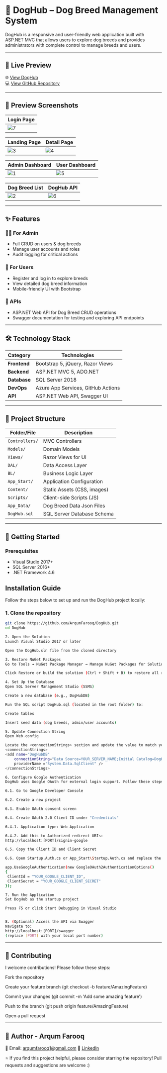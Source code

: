 # 🐾 DogHub – Dog Breed Management System

DogHub is a responsive and user-friendly web application built with ASP.NET MVC that allows users to explore dog breeds and provides administrators with complete control to manage breeds and users.

---

## 🔗 Live Preview

🌐 [View DogHub](https://doghub-dshybzhgcgd5fcem.canadacentral-01.azurewebsites.net/)  
💻 [View GitHub Repository](https://github.com/ArqumFarooq/DogHub)

---

## 📸 Preview Screenshots

| Login Page |
| ------------ |
| ![7](https://github.com/user-attachments/assets/846ff901-4dff-4f6d-9551-fc327bd8e8a9) |

| Landing Page | Detail Page |
| ------------ | ---------- |
| ![3](https://github.com/user-attachments/assets/67ec9370-b2a9-4825-a8ef-11189e2ffbc1) | ![4](https://github.com/user-attachments/assets/24d8791e-9cfa-44e5-b00a-2bfb82c501cd) |

| Admin Dashboard | User Dashboard |
| --------------- | --------------- |
| ![1](https://github.com/user-attachments/assets/d93c6308-f7d3-4518-abf3-9ff37f0f9d4e) | ![5](https://github.com/user-attachments/assets/15dcdb1a-da5e-45aa-a079-132e30425a19) |

| Dog Breed List | DogHub API |
| --------------- | ---------------- |
| ![2](https://github.com/user-attachments/assets/09e84b77-32c1-43fe-9b48-b07e32524598) | ![6](https://github.com/user-attachments/assets/21ae4bfc-2aa0-4e1a-9ab5-5c7dcd2c0ccd) |


---

## ✨ Features

### 👨‍💼 For Admin
- Full CRUD on users & dog breeds
- Manage user accounts and roles
- Audit logging for critical actions

### 👤 For Users
- Register and log in to explore breeds
- View detailed dog breed information
- Mobile-friendly UI with Bootstrap

### 🧩 APIs
- ASP.NET Web API for Dog Breed CRUD operations
- Swagger documentation for testing and exploring API endpoints

---

## 🛠 Technology Stack

| Category | Technologies |
|----------|--------------|
| **Frontend** | Bootstrap 5, jQuery, Razor Views |
| **Backend** | ASP.NET MVC 5, ADO.NET |
| **Database** | SQL Server 2018 |
| **DevOps** | Azure App Services, GitHub Actions |
| **API** | ASP.NET Web API, Swagger UI |

---

## 📂 Project Structure

| Folder/File    | Description                 |
| -------------- | --------------------------- |
| `Controllers/` | MVC Controllers             |
| `Models/`      | Domain Models               |
| `Views/`       | Razor Views for UI          |
| `DAL/`         | Data Access Layer           |
| `BL/`          | Business Logic Layer        |
| `App_Start/`   | Application Configuration   |
| `Content/`     | Static Assets (CSS, images) |
| `Scripts/`     | Client-side Scripts (JS)    |
| `App_Data/`    | Dog Breed Data Json Files   |
| `DogHub.sql`   | SQL Server Database Schema  |


---

## 🚀 Getting Started

### Prerequisites
- Visual Studio 2017+
- SQL Server 2016+
- .NET Framework 4.6

  
## Installation Guide

Follow the steps below to set up and run the DogHub project locally:

### 1. **Clone the repository**
   ```bash
   git clone https://github.com/ArqumFarooq/DogHub.git
   cd DogHub

2. Open the Solution
Launch Visual Studio 2017 or later

Open the DogHub.sln file from the cloned directory

3. Restore NuGet Packages
Go to Tools → NuGet Package Manager → Manage NuGet Packages for Solution

Click Restore or build the solution (Ctrl + Shift + B) to restore all required packages automatically

4. Set Up the Database
Open SQL Server Management Studio (SSMS)

Create a new database (e.g., DogHubDB)

Run the SQL script DogHub.sql (located in the root folder) to:

Create tables

Insert seed data (dog breeds, admin/user accounts)

5. Update Connection String
Open Web.config

Locate the <connectionStrings> section and update the value to match your local SQL Server setup:
<connectionStrings>
  <add name="DogHubDB" 
       connectionString="Data Source=YOUR_SERVER_NAME;Initial Catalog=DogHubDB;Integrated Security=True" 
       providerName ="System.Data.SqlClient" />
</connectionStrings>

6. Configure Google Authentication
DogHub uses Google OAuth for external login support. Follow these steps:

6.1. Go to Google Developer Console

6.2. Create a new project

6.3. Enable OAuth consent screen

6.4. Create OAuth 2.0 Client ID under "Credentials"

6.4.1. Application type: Web Application

6.4.2. Add this to Authorized redirect URIs:
http://localhost:[PORT]/signin-google

6.5. Copy the Client ID and Client Secret

6.6. Open Startup.Auth.cs or App_Start\Startup.Auth.cs and replace the placeholders:

app.UseGoogleAuthentication(new GoogleOAuth2AuthenticationOptions()
{
    ClientId = "YOUR_GOOGLE_CLIENT_ID",
    ClientSecret = "YOUR_GOOGLE_CLIENT_SECRET"
});

7. Run the Application
Set DogHub as the startup project

Press F5 or click Start Debugging in Visual Studio 


8. (Optional) Access the API via Swagger
Navigate to:
http://localhost:[PORT]/swagger
(replace [PORT] with your local port number)
```

---

## 🤝 Contributing
I welcome contributions! Please follow these steps:

Fork the repository

Create your feature branch (git checkout -b feature/AmazingFeature)

Commit your changes (git commit -m 'Add some amazing feature')

Push to the branch (git push origin feature/AmazingFeature)

Open a pull request

---

## 👤 Author - Arqum Farooq

📧 Email: arqumfarooq1@gmail.com
🔗 [LinkedIn](https://www.linkedin.com/in/arqumfarooq/)

⭐️ If you find this project helpful, please consider starring the repository! Pull requests and suggestions are welcome :)
